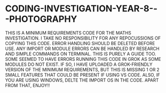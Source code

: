 # CODING-INVESTIGATION-YEAR-8---PHOTOGRAPHY
THIS IS A MINIMUM REQUIREMENTS CODE FOR THE MATHS INVESTIGATION.
I TAKE NO RESPONSIBILITY FOR ANY REPOCUSSIONS OF COPYING THIS CODE.
ERROR HANDLING SHOULD BE DELETED BEFORE USE.
ANY IMPORT OR MODULE ERRORS CAN BE HANDLED BY RESEARCH AND SIMPLE COMMANDS ON TERMINAL.
THIS IS PURELY A GUIDE TOO.
SOME SEEMED TO HAVE ERRORS RUNNING THIS CODE IN GROK AS SOME MODULES DO NOT EXIST. IF SO, I HAVE UPLOADED A GROK-FRIENDLY VERSION OF THE MINIMUM REQUIREMENTS, BUT THIS IS MISSING 1 OR 2 SMALL FEATURES THAT COULD BE PRESENT IF USING VS CODE.
ALSO, IF YOU ARE USING WINDOWS, DELTE THE IMPORT OS IN THE CODE.
APART FROM THAT, ENJOY!!
